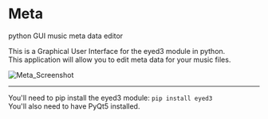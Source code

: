 # Meta
python GUI music meta data editor

This is a Graphical User Interface for the eyed3 module in python.  
This application will allow you to edit meta data for your music files.

![Meta_Screenshot](https://user-images.githubusercontent.com/22489008/142139618-80869c9d-3d8d-4509-8988-c52abe71ab7e.png)

***

You'll need to pip install the eyed3 module: `pip install eyed3`  
You'll also need to have PyQt5 installed.
